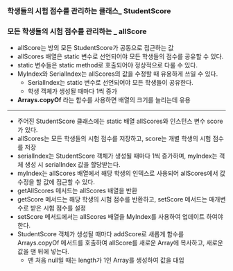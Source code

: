 ### 학생들의 시험 점수를 관리하는 클래스_ StudentScore

### 모든 학생들의 시험 점수를 관리하는 _ allScore
- allScore는 방의 모든 StudentScore가 공동으로 접근하는 값
- allScores 배열은 static 변수로 선언되어야 모든 학생들의 점수를 공유할 수 있다.
- static 변수들은 static method로 호출되어야 정상적으로 다룰 수 있다.
- MyIndex와 SerialIndex는 allScores의 값을 수정할 때 유용하게 쓰일 수 있다.
  - SerialIndex는 static 변수로 선언되어야 모든 학생들이 공유한다.
  - 학생 객체가 생성될 때마다 1씩 증가
- **Arrays.copyOf** 라는 함수를 사용하면 배열의 크기를 늘리는데 유용

----------
- 주어진 StudentScore 클래스에는 static 배열 allScores와 인스턴스 변수 score가 있다. 
- allScores는 모든 학생들의 시험 점수를 저장하고, score는 개별 학생의 시험 점수를 저장
- serialIndex는 StudentScore 객체가 생성될 때마다 1씩 증가하며, myIndex는 객체 생성 시 serialIndex 값을 할당받는다.
- myIndex는 allScores 배열에서 해당 학생의 인덱스로 사용되어 allScores에서 값 수정을 할 값에 접근할 수 있다.
- getAllScores 메서드는 allScores 배열을 반환
- getScore 메서드는 해당 학생의 시험 점수를 반환하고, setScore 메서드는 매개변수로 받은 시험 점수를 설정
- setScore 메서드에서는 allScores 배열을 MyIndex를 사용하여 업데이트 하여야 한다.
- StudentScore 객체가 생성될 때마다 addScore로 새롭게 함수를 Arrays.copyOf 메서드를 호출하여 allScore를 새로운 Array에 복사하고, 새로운 값을 맨 뒤에 넣는다.
  - 맨 처음 null일 때는 length가 1인 Array를 생성하여 값을 대입